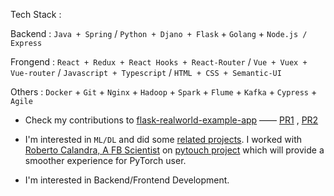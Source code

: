 Tech Stack : 

Backend : `Java + Spring` / `Python + Djano + Flask` + `Golang` + `Node.js / Express`

Frongend : `React + Redux + React Hooks + React-Router` / `Vue + Vuex + Vue-router` / `Javascript + Typescript` / `HTML + CSS + Semantic-UI`

Others : `Docker` + `Git` + `Nginx` + `Hadoop` + `Spark` + `Flume` + `Kafka` + `Cypress` + `Agile`

- Check my contributions to [flask-realworld-example-app](https://github.com/gothinkster/flask-realworld-example-app/) —— [PR1](https://github.com/gothinkster/flask-realworld-example-app/pull/26) , [PR2](https://github.com/gothinkster/flask-realworld-example-app/pull/27)

- I'm interested in `ML/DL` and did some [related projects](https://github.com/Allianzcortex/code_collection#code_collection--). I worked with [Roberto Calandra, A FB Scientist]( https://www.linkedin.com/in/rcalandra/) on [pytouch project](https://pypi.org/project/pytouch/) which will provide a smoother experience for PyTorch user.

- I'm interested in Backend/Frontend Development.
